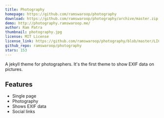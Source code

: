 ```yaml
---
title: Photography
homepage: https://github.com/ramswaroop/photography
download: https://github.com/ramswaroop/photography/archive/master.zip
demo: http://photography.ramswaroop.me/
author: Ram Patra
thumbnail: photography.jpg
license: MIT License
license_link: https://github.com/ramswaroop/photography/blob/master/LICENSE
github_repo: ramswaroop/photography
stars: 153
---
```


A jekyll theme for photographers. It's the first theme to show EXIF data on pictures.

## Features
- Single page
- Photography
- Shows EXIF data
- Social links

